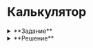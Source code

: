 # Калькулятор
<details>
<summary>**Задание**</summary>

Создать ООП-модель для следующей предметной области:

1. Калькулятор простой. Выполняет четыре арифметические операции: сложение, вычитание, умножение, деление.

2. Калькулятор простой с памятью. Выполняет четыре арифметические операции и имеет одну ячейку памяти. С данной ячейкой памяти калькулятор выполняет пять операций: очистить ячейку памяти, записать в ячейку памяти текущее значение, присвоить текущему значению содержимое ячейки памяти, увеличить или уменьшить значение в ячейке памяти на текущее значение.

3. Калькулятор инженерный. Выполняет четыре арифметические операции и вычисляет значения трех функций: косинус, экспонента, корень квадратный.

4. Калькулятор инженерный с памятью. Это комбинация пунктов 2 и 3.

Создать консольное приложение с единственным аргументом командной строки – имя входного файла.

Структура входного файла: строка 1 – тип калькулятора, остальные строки – числа и операции для вычисления выражения, при этом каждое данное находится в одной строке. Например, содержимое файла для выражения cos(5*7-2)+1, которое необходимо вычислить инженерным калькулятором, может иметь вид:

`3`  
`5`  
`*`  
`7`  
`–`  
`2`  
`cos`  
`+`  
`1`

Все исходные данные корректные. Если в исходных данных есть ошибка, то результат работы программы может быть любым, в том числе программа может завершиться аварийно.
В приложении создать экземпляр калькулятора заданного типа и с его помощью вычислить значение выражения, определяемого содержимым файла.

Требования:
- Использовать объектно-ориентированный подход для описания сущностей предметной области.
- Приложение должно быть консольным. Не использовать графический интерфейс!
</details>

<details>
<summary>**Решение**</summary>

```java
package main.java.by.epam;

import main.java.by.epam.calc.AbstractCalculator;
import main.java.by.epam.calc.impl.factory.CalculatorFactory;

import java.io.File;
import java.io.FileNotFoundException;
import java.util.ArrayList;
import java.util.List;
import java.util.Scanner;

/**
 * @author Dzmitry_Lapitski on 2/7/2017.
 *
 * Github: https://github.com/DimitriiUs/Calculator
 */
public class Main {

    public static void main(String[] args) {
        List<String> data = readFile(args[0]);

        int calculatorType = Integer.parseInt(data.get(0));
        data.remove(0);

        System.out.print("INPUT EXPRESSION: ");
        for (String str : data) {
            System.out.print(str);
        }
        System.out.println();

        AbstractCalculator calculator = CalculatorFactory.getCalculator(calculatorType);
        double result = calculator.performBatch(data);

        System.out.println("final: " + result);
    }

    private static List<String> readFile(String file) {
        List<String> data = new ArrayList<>();

        try (Scanner scanner = new Scanner(new File(file))) {
            while (scanner.hasNextLine()) {
                data.add(scanner.nextLine());
            }
        } catch (FileNotFoundException e) {
            System.out.println("Error reading file");
        }
        return data;
    }

}
```
***
```java
package main.java.by.epam.calc.impl.factory;

import main.java.by.epam.calc.AbstractCalculator;
import main.java.by.epam.calc.impl.CalculatorWithMemoryCell;
import main.java.by.epam.calc.impl.ScientificCalculator;
import main.java.by.epam.calc.impl.SimpleCalculator;

/**
 * @author Dzmitry_Lapitski on 2/8/2017.
 */
public class CalculatorFactory {

    public static AbstractCalculator getCalculator(int typeCalculator) {
        AbstractCalculator calculator;
        switch (typeCalculator) {
            case 1:
                calculator = new SimpleCalculator();
                break;
            case 2:
                calculator = new CalculatorWithMemoryCell(new SimpleCalculator());
                break;
            case 3:
                calculator = new ScientificCalculator();
                break;
            case 4:
                calculator = new CalculatorWithMemoryCell(new ScientificCalculator());
                break;
            default:
                throw new IllegalArgumentException();
        }
        return calculator;
    }

}
```
***
```java
package main.java.by.epam.calc.impl;

import main.java.by.epam.calc.AbstractCalculator;
import main.java.by.epam.calc.MemoryCell;
import main.java.by.epam.calc.Operation;

/**
 * @author Dzmitry_Lapitski on 2/8/2017.
 */
public class CalculatorWithMemoryCell extends AbstractCalculator {

    private MemoryCell memoryCell;
    private SimpleCalculator calculator;

    public CalculatorWithMemoryCell(SimpleCalculator calculator) {
        this.memoryCell = new MemoryCell();
        this.calculator = calculator;
    }

    public double perform(Operation operation, double operand1, double operand2) {
        double result = operand1;
        switch (operation) {
            case MEMORY_SAVE:
                memoryCell.setCell(operand1);
                System.out.println("MEMORY_SAVE: " + memoryCell.getCell());
                break;
            case MEMORY_INCREASE:
                memoryCell.increaseCell(operand1);
                System.out.println("MEMORY_INCREASE: " + memoryCell.getCell());
                break;
            case MEMORY_DECREASE:
                memoryCell.decreaseCell(operand1);
                System.out.println("MEMORY_DECREASE: " + memoryCell.getCell());
                break;
            case MEMORY_RETURN:
                System.out.println("MEMORY_RETURN: " + memoryCell.getCell());
                result = memoryCell.getCell();
                break;
            case MEMORY_CLEAN:
                memoryCell.cleanCell();
                System.out.println("MEMORY_CLEAN: " + memoryCell.getCell());
                break;
            default:
                result = calculator.perform(operation, operand1, operand2);
        }
        return result;
    }

}
```
***
```java
package main.java.by.epam.calc.impl;

import main.java.by.epam.calc.Operation;

/**
 * @author Dzmitry_Lapitski on 2/8/2017.
 */
public class ScientificCalculator extends SimpleCalculator {

    @Override
    public double perform(Operation operation, double operand1, double operand2) {
        switch (operation) {
            case COS:
                return Math.cos(operand1);
            case EXP:
                return Math.exp(operand1);
            case SQRT:
                return Math.sqrt(operand1);
            default:
                return super.perform(operation, operand1, operand2);
        }
    }

}
```
***
```java
package main.java.by.epam.calc.impl;

import main.java.by.epam.calc.AbstractCalculator;
import main.java.by.epam.calc.Operation;

/**
 * @author Dzmitry_Lapitski on 2/8/2017.
 */
public class SimpleCalculator extends AbstractCalculator {

    @Override
    public double perform(Operation operation, double operand1, double operand2) {
        switch (operation) {
            case SUMMATION:
                return operand1 + operand2;
            case SUBTRACTION:
                return operand1 - operand2;
            case MULTIPLICATION:
                return operand1 * operand2;
            case DIVISION:
                return operand1 / operand2;
            default:
                throw new IllegalArgumentException();
        }
    }

}
```
***
```java
package main.java.by.epam.calc;

import java.util.LinkedList;
import java.util.List;
import java.util.Queue;

/**
 * @author Dzmitry_Lapitski on 2/8/2017.
 */
public abstract class AbstractCalculator implements Calculate {

    @Override
    public double performBatch(List<String> data) {
        Queue<Double> operandStack = new LinkedList<>();
        Operation operation = null;
        for (String item : data) {
            if (isOperand(item)) {
                operandStack.offer(getOperand(item));
            } else {
                operation = Operation.getOperation(item);
            }
            if (operation != null && operation.isUnary()) {
                operandStack.offer(perform(operation, operandStack.poll(), 0));
                operation = null;
            } else if (operation != null && operandStack.size() > 1) {
                operandStack.offer(perform(operation, operandStack.poll(), operandStack.poll()));
                operation = null;
            }
        }

        return operandStack.peek();
    }

    private boolean isOperand(String item) {
        String regex = "^\\d+(\\.\\d+)*$";
        return item.matches(regex);
    }

    private double getOperand(String item) {
        return Double.parseDouble(item);
    }

}
```
***
```java
package main.java.by.epam.calc;

import java.util.List;

/**
 * @author Dzmitry_Lapitski on 2/8/2017.
 */
public interface Calculate {

    double perform(Operation operation, double operand1, double operand2);

    double performBatch(List<String> data);

}
```
***
```java
package main.java.by.epam.calc;

/**
 * @author Dzmitry_Lapitski on 2/8/2017.
 */
public class MemoryCell {

    private double cell;

    public double getCell() {
        return cell;
    }

    public void setCell(double operand) {
        cell = operand;
    }

    public void increaseCell(double operand) {
        cell += operand;
    }

    public void decreaseCell(double operand) {
        cell -= operand;
    }

    public void cleanCell() {
        cell = 0;
    }

}
```
***
```java
package main.java.by.epam.calc;

/**
 * @author Dzmitry_Lapitski on 2/8/2017.
 */
public enum Operation {

    /* Basic operations*/
    SUMMATION("+", OperationType.BINARY),
    SUBTRACTION("-", OperationType.BINARY),
    MULTIPLICATION("*", OperationType.BINARY),
    DIVISION("/", OperationType.BINARY),

    /* Engineering operations */
    COS("COS", OperationType.UNARY),
    EXP("EXP", OperationType.UNARY),
    SQRT("SQRT", OperationType.UNARY),

    /* Memory flow */
    MEMORY_SAVE("MS", OperationType.UNARY),
    MEMORY_INCREASE("MI", OperationType.UNARY),
    MEMORY_DECREASE("MD", OperationType.UNARY),
    MEMORY_RETURN("MR", OperationType.UNARY),
    MEMORY_CLEAN("MC", OperationType.UNARY);

    private String code;
    private OperationType type;

    Operation(String code, OperationType type) {
        this.code = code;
        this.type = type;
    }

    public boolean isUnary() {
        return this.type == OperationType.UNARY;
    }

    public static Operation getOperation(String code) {
        for (Operation operation : values()) {
            if (operation.code.equals(code)) {
                return operation;
            }
        }
        throw new IllegalArgumentException();
    }

}
```
***
```java
package main.java.by.epam.calc;

/**
 * @author Dzmitry_Lapitski on 2/8/2017.
 */
public enum OperationType {

    UNARY, BINARY

}
```
</details>
